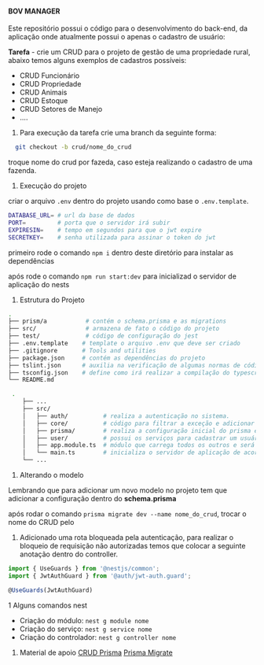 #### BOV MANAGER
Este repositório possui o código para o desenvolvimento do back-end, da aplicação onde atualmente possui o apenas o  cadastro de usuário:

__Tarefa__ - crie um CRUD para o projeto de gestão de uma propriedade rural, abaixo temos alguns exemplos de cadastros possíveis: 
- CRUD Funcionário
- CRUD Propriedade
- CRUD Animais
- CRUD Estoque
- CRUD Setores de Manejo
- .... 

1. Para execução da tarefa crie uma branch da seguinte forma:

```sh
  git checkout -b crud/nome_do_crud
```

troque nome do crud por fazeda, caso esteja realizando o cadastro de uma fazenda.

1. Execução do projeto 

criar o arquivo `.env` dentro do projeto usando como base o `.env.template`.

```sh
DATABASE_URL= # url da base de dados
PORT=         # porta que o servidor irá subir
EXPIRESIN=    # tempo em segundos para que o jwt expire 
SECRETKEY=    # senha utilizada para assinar o token do jwt
```

primeiro rode o comando `npm i` dentro deste diretório para instalar as dependências

após  rode o comando `npm run start:dev` para inicializad o servidor de aplicação do nests

1. Estrutura do Projeto

```sh
.
├── prism/a           # contém o schema.prisma e as migrations
├── src/              # armazena de fato o código do projeto
├── test/             # código de configuração do jest
├── .env.template    # template o arquivo .env que deve ser criado
├── .gitignore       # Tools and utilities
├── package.json     # contém as dependências do projeto
├── tslint.json      # auxilia na verificação de algumas normas de códigos, neste arquivo se define as regras
├── tsconfig.json    # define como irá realizar a compilação do typescript para javascript.
└── README.md
```

```sh
 .
    ├── ...
    ├── src/                   
    │   ├── auth/          # realiza a autenticação no sistema.
    │   ├── core/          # código para filtrar a exceção e adicionar mais informação
    │   ├── prisma/        # realiza a configuração inicial do prisma e também encerra o mesmo
    │   ├── user/          # possui os serviços para cadastrar um usuário
    │   ├── app.module.ts  # módulo que carrega todos os outros e será chamado pelo main.ts
    │   └── main.ts        # inicializa o servidor de aplicação de acordo com a configuração informada.
    └── ...

```

1. Alterando o modelo

Lembrando que para adicionar um novo modelo no projeto tem que adicionar a configuração dentro do __schema.prisma__

após rodar o comando  `prisma migrate dev --name nome_do_crud`, trocar o nome do CRUD pelo 

1. Adicionado uma rota bloqueada pela autenticação, para realizar o bloqueio de requisição não autorizadas temos que colocar a seguinte anotação dentro do controller.

```js
import { UseGuards } from '@nestjs/common';
import { JwtAuthGuard } from '@auth/jwt-auth.guard';

@UseGuards(JwtAuthGuard)
```

1 Alguns comandos nest

- Criação do módulo: `nest g module nome`
- Criação do serviço: `nest g service nome`
- Criação do controlador: `nest g controller nome`

1. Material de apoio
[CRUD Prisma](https://www.prisma.io/docs/concepts/components/prisma-client/crud)
[Prisma Migrate](https://www.prisma.io/docs/concepts/components/prisma-migrate)